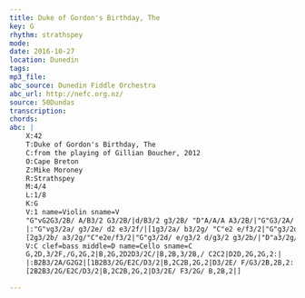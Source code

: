 ```yaml
---
title: Duke of Gordon's Birthday, The
key: G
rhythm: strathspey
mode:
date: 2016-10-27
location: Dunedin
tags:
mp3_file:
abc_source: Dunedin Fiddle Orchestra
abc_url: http://nefc.org.nz/
source: 50Dundas
transcription:
chords: 
abc: |
    X:42
    T:Duke of Gordon's Birthday, The
    C:from the playing of Gillian Boucher, 2012
    O:Cape Breton
    Z:Mike Moroney
    R:Strathspey
    M:4/4
    L:1/8
    K:G
    V:1 name=Violin sname=V
    "G"vG2G3/2B/ A/B3/2 G3/2B/|d/B3/2 g3/2B/ "D"A/A/A A3/2B/|"G"G3/2A/ G3/2F/ "C"E3/2D/ G3/2E/|"D"D3/2B,/ A,/B,3/2"G" G,2 G,2:|
    |:"G"vg3/2a/ g3/2e/ d2 e3/2f/|[1g3/2a/ b3/2g/ "C"e2 e/f3/2|"G"g3/2d/ e/g3/2 d/g3/2 B3/2G/|"D"A3/2G/ A/B3/2 "G"G2G2:|
    [2g3/2b/ a3/2g/"C"e2e/f3/2|"G"g3/2d/ e/g3/2 d/g3/2 g3/2b/|"D"a3/2g/ a/b3/2"G"g2g2|]
    V:C clef=bass middle=D name=Cello sname=C
    G,2D,3/2F,/G,2G,2|B,2G,2D2D3/2C/|B,2B,3/2B,/ C2C2|D2D,2G,2G,2:|
    |:B2B3/2A/G2G2|[1B2B3/2G/E2C/D3/2|B,2C2B,2G,2|D3/2E/ F/G3/2B,2B,2:|
    [2B2B3/2G/E2C/D3/2|B,2C2B,2G,2|D3/2E/ F3/2G/ B,2B,2|]

---
```



